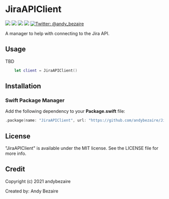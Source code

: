 # JiraAPIClient
<p>
  <img src="https://img.shields.io/badge/iOS-14-orange" />
  <img src="https://img.shields.io/badge/MacOS-11-brightgreen" />
  <img src="https://img.shields.io/badge/Swift-5.3-brightgreen.svg" />
  <img src="https://img.shields.io/github/license/andybezaire/JiraAPIClient" />
  <a href="https://twitter.com/andy_bezaire">
    <img src="https://img.shields.io/twitter/url?url=http%3A%2F%2Fgithub.com%2Fandybezaire%2FJiraAPIClient=" alt="Twitter: @andy_bezaire" />
  </a>
</p>

A manager to help with connecting to the Jira API.

## Usage

TBD

```swift
    let client = JiraAPIClient()
```

## Installation

### Swift Package Manager

Add the following dependency to your **Package.swift** file:

```swift
.package(name: "JiraAPIClient", url: "https://github.com/andybezaire/JiraAPIClient.git", from: "1.0.0")
```
## License

"JiraAPIClient" is available under the MIT license. See the LICENSE file for more info.


## Credit

Copyright (c) 2021 andybezaire

Created by: Andy Bezaire
